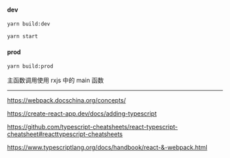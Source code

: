 #### dev

```bash
yarn build:dev

yarn start
```

#### prod

```bash
yarn build:prod
```

主函数调用使用 rxjs 中的 main 函数

---

<https://webpack.docschina.org/concepts/>

<https://create-react-app.dev/docs/adding-typescript>

<https://github.com/typescript-cheatsheets/react-typescript-cheatsheet#reacttypescript-cheatsheets>

<https://www.typescriptlang.org/docs/handbook/react-&-webpack.html>

